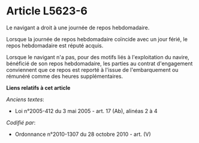 # Article L5623-6

Le navigant a droit à une journée de repos hebdomadaire.

Lorsque la journée de repos hebdomadaire coïncide avec un jour férié, le repos hebdomadaire est réputé acquis.

Lorsque le navigant n'a pas, pour des motifs liés à l'exploitation du navire, bénéficié de son repos hebdomadaire, les
parties au contrat d'engagement conviennent que ce repos est reporté à l'issue de l'embarquement ou rémunéré comme des heures
supplémentaires.

**Liens relatifs à cet article**

_Anciens textes_:

  - Loi n°2005-412 du 3 mai 2005 - art. 17 (Ab), alinéas 2 à 4

_Codifié par_:

  - Ordonnance n°2010-1307 du 28 octobre 2010 - art. (V)
